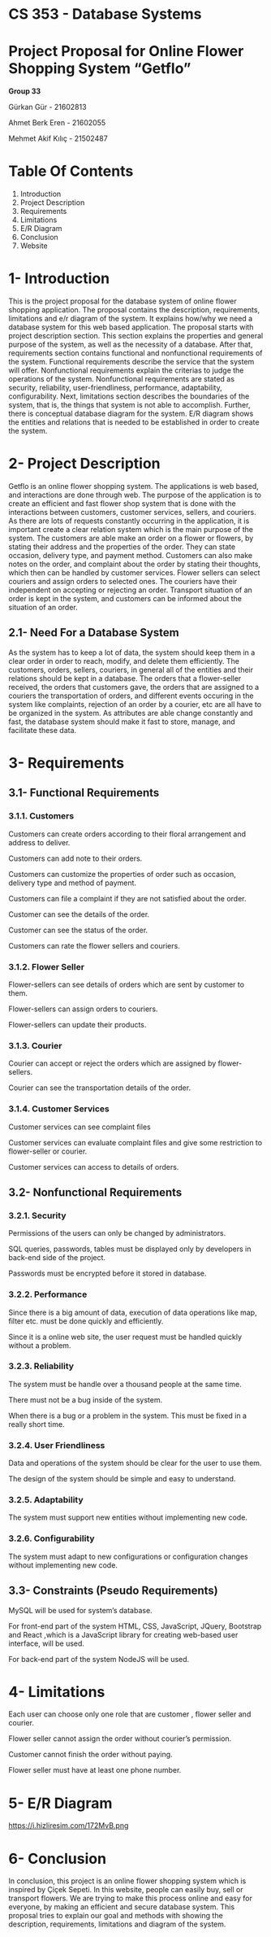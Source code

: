 # CS 353 - Database Systems 
# Project Proposal for Online Flower Shopping System “Getflo”

**Group 33**

Gürkan Gür - 21602813

Ahmet Berk Eren - 21602055

Mehmet Akif Kılıç - 21502487

# Table Of Contents
1. Introduction	
2. Project Description	
3. Requirements	
4. Limitations	
5. E/R Diagram	
6. Conclusion	
7. Website	



# 1- Introduction
This is the project proposal for the database system of online flower shopping application. The proposal contains the description, requirements, limitations and e/r diagram of the system. It explains how/why we need a database system for this web based application.
The proposal starts with project description section. This section explains the properties and general purpose of the system, as well as the necessity of a database. After that, requirements section contains functional and nonfunctional requirements of the system. Functional requirements describe the service that the system will offer. Nonfunctional requirements explain the criterias to judge the operations of the system. Nonfunctional requirements are stated as security, reliability, user-friendliness, performance, adaptability, configurability. 
Next, limitations section describes the boundaries of the system, that is, the things that system is not able to accomplish.
Further, there is conceptual database diagram for the system. E/R diagram shows the entities and relations that is needed to be established in order to create the system. 


# 2- Project Description
Getflo is an online flower shopping system. The applications is web based, and interactions are done through web. The purpose of the application is to create an efficient and fast flower shop system that is done with the interactions between customers, customer services, sellers, and couriers. As there are lots of requests constantly occurring in the application, it is important create a clear relation system which is the main purpose of the system. 
The customers are able make an order on a flower or flowers, by stating their address and the properties of the order. They can state occasion, delivery type, and payment method. Customers can also make notes on the order, and complaint about the order by stating their thoughts, which then can be handled by customer services.
Flower sellers can select couriers and assign orders to selected ones. The couriers have their independent on accepting or rejecting an order. 
Transport situation of an order is kept in the system, and customers can be informed about the situation of an order.
## 2.1- Need For a Database System
As the system has to keep a lot of data, the system should keep them in a clear order in order to reach, modify, and delete them efficiently. The customers, orders, sellers, couriers, in general all of the entities and their relations should be kept in a database. The orders that a flower-seller received, the orders that customers gave, the orders that are assigned to a couriers the transportation of orders, and different events occuring in the system like complaints, rejection of an order by a courier, etc are all have to be organized in the system. As attributes are able change constantly and fast, the database system should make it fast to store, manage, and facilitate these data. 
# 3- Requirements
## 3.1- Functional Requirements
### 3.1.1. Customers
Customers can create orders according to their floral arrangement and address to deliver.

Customers can add note to their orders.

Customers can customize the properties of order such as occasion, delivery type and method of payment.

Customers can file a complaint if they are not satisfied about the order.

Customer can see the details of the order.

Customer can see the status of the order.

Customers can rate the flower sellers and couriers.

### 3.1.2. Flower Seller
Flower-sellers can see details of orders which are sent by customer to them.

Flower-sellers can assign orders to couriers.

Flower-sellers can update their products.

### 3.1.3. Courier
Courier can accept or reject the orders which are assigned by flower-sellers.

Courier can see the transportation details of the order.

### 3.1.4. Customer Services
Customer services can see complaint files

Customer services can evaluate complaint files and give some restriction to flower-seller or courier.

Customer services can access to details of orders.

## 3.2- Nonfunctional Requirements
### 3.2.1. Security
Permissions of the users can only be changed by administrators.

SQL queries, passwords, tables must be displayed only by developers in back-end side of the project. 

Passwords must be encrypted before it stored in database.

### 3.2.2. Performance
Since there is a big amount of data, execution of data operations like map, filter etc. must be done quickly and efficiently.

Since it is a online web site, the user request must be handled quickly without a problem.

### 3.2.3. Reliability
The system must be handle over a thousand people at the same time.

There must not be a bug inside of the system.

When there is a bug or a problem in the system. This must be fixed in a really short time.

### 3.2.4. User Friendliness
Data and operations of the system should be clear for the user to use them.

The design of the system should be simple and easy to understand.

### 3.2.5. Adaptability
The system must support new entities without implementing new code.

### 3.2.6. Configurability
The system must adapt to new configurations or configuration changes without implementing new code.


## 3.3- Constraints (Pseudo Requirements)
MySQL will be used for system’s database.

For front-end part of the system HTML, CSS, JavaScript, JQuery, Bootstrap and React ,which is a JavaScript library for creating web-based user interface, will be used.

For back-end part of the system NodeJS will be used.

# 4- Limitations
Each user can choose only one role that are customer , flower seller and courier.

Flower seller cannot assign the order without courier’s permission.

Customer cannot finish the order without paying.

Flower seller must have at least one phone number.

# 5- E/R Diagram
https://i.hizliresim.com/172MvB.png

# 6- Conclusion
In conclusion, this project is an online flower shopping system which is inspired by Çiçek Sepeti. In this website, people can easily buy, sell or transport flowers. We are trying to make this process online and easy for everyone, by making an efficient and secure database system. This proposal tries to explain our goal and methods with showing the description, requirements, limitations and diagram of the system. 

